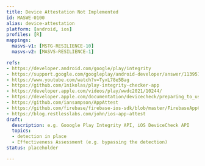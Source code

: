 ```yaml
---
title: Device Attestation Not Implemented
id: MASWE-0100
alias: device-attestation
platform: [android, ios]
profiles: [R]
mappings:
  masvs-v1: [MSTG-RESILIENCE-10]
  masvs-v2: [MASVS-RESILIENCE-1]

refs:
- https://developer.android.com/google/play/integrity
- https://support.google.com/googleplay/android-developer/answer/11395166?hl=en
- https://www.youtube.com/watch?v=TyxL78e5Bag
- https://github.com/1nikolas/play-integrity-checker-app
- https://developer.apple.com/videos/play/wwdc2021/10244/ 
- https://developer.apple.com/documentation/devicecheck/preparing_to_use_the_app_attest_service 
- https://github.com/iansampson/AppAttest 
- https://github.com/firebase/firebase-ios-sdk/blob/master/FirebaseAppCheck/Sources/AppAttestProvider/DCAppAttestService+FIRAppAttestService.h 
- https://blog.restlesslabs.com/john/ios-app-attest
draft:
  description: e.g. Gooogle Play Integrity API, iOS DeviceCheck API
  topics:
  - detection in place
  - Effectiveness Assessment (e.g. bypassing the detection)
status: placeholder

---
```


